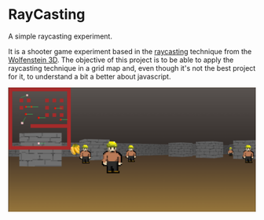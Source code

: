 # RayCasting
A simple raycasting experiment.

It is a shooter game experiment based in the [raycasting](https://pt.wikipedia.org/wiki/Ray_casting) technique from the [Wolfenstein 3D](https://en.wikipedia.org/wiki/Wolfenstein_3D). The objective of this project is to be able to apply the raycasting technique in a grid map and, even though it's not the best project for it, to understand a bit a better about javascript.

![plot](./imgs/readimg.png)
